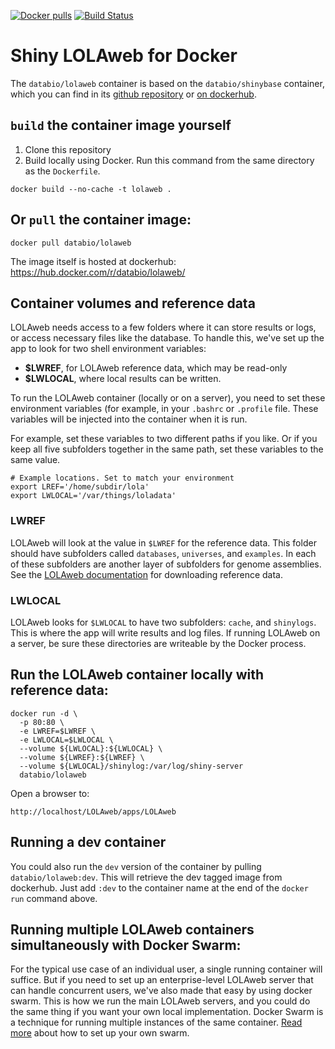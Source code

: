 [![Docker pulls](https://img.shields.io/docker/pulls/databio/lolaweb.svg)](https://hub.docker.com/r/databio/lolaweb/) [![Build Status](https://travis-ci.org/databio/LOLAweb.svg?branch=master)](https://travis-ci.org/databio/LOLAweb)

# Shiny LOLAweb for Docker

The `databio/lolaweb` container is based on the `databio/shinybase` container, which you can find in its [github repository](https://github.com/databio/shinyBase) or [on dockerhub](https://hub.docker.com/r/databio/shinybase/).

## `build` the container image yourself

1. Clone this repository
2. Build locally using Docker. Run this command from the same directory as the `Dockerfile`.

```docker build --no-cache -t lolaweb .```


## Or `pull` the container image:

```docker pull databio/lolaweb```

The image itself is hosted at dockerhub: https://hub.docker.com/r/databio/lolaweb/


## Container volumes and reference data

LOLAweb needs access to a few folders where it can store results or logs, or access necessary files like the database. To handle this, we've set up the app to look for two shell environment variables:

* **$LWREF**, for LOLAweb reference data, which may be read-only
* **$LWLOCAL**, where local results can be written.

To run the LOLAweb container (locally or on a server), you need to set these environment variables (for example, in your `.bashrc` or `.profile` file. These variables will be injected into the container when it is run.

For example, set these variables to two different paths if you like. Or if you keep all five subfolders together in the same path, set these variables to the same value.

```
# Example locations. Set to match your environment
export LREF='/home/subdir/lola'
export LWLOCAL='/var/things/loladata'
```


### LWREF

LOLAweb will look at the value in `$LWREF` for the reference data. This folder should have subfolders called `databases`, `universes`, and `examples`. In each of these subfolders are another layer of subfolders for genome assemblies. See the [LOLAweb documentation](https://github.com/databio/LOLAweb/tree/master/apps/LOLAweb) for downloading reference data.
 
### LWLOCAL

LOLAweb looks for `$LWLOCAL` to have two subfolders: `cache`, and `shinylogs`. This is where the app will write results and log files. If running LOLAweb on a server, be sure these directories are writeable by the Docker process.

## Run the LOLAweb container locally with reference data:

    docker run -d \
      -p 80:80 \
      -e LWREF=$LWREF \
      -e LWLOCAL=$LWLOCAL \
      --volume ${LWLOCAL}:${LWLOCAL} \
      --volume ${LWREF}:${LWREF} \
      --volume ${LWLOCAL}/shinylog:/var/log/shiny-server
      databio/lolaweb

Open a browser to:
```
http://localhost/LOLAweb/apps/LOLAweb
```

## Running a dev container

You could also run the `dev` version of the container by pulling `databio/lolaweb:dev`. This will retrieve the dev tagged image from dockerhub. Just add `:dev` to the container name at the end of the `docker run` command above.


## Running multiple LOLAweb containers simultaneously with Docker Swarm:

For the typical use case of an individual user, a single running container will suffice. But if you need to set up an enterprise-level LOLAweb server that can handle concurrent users, we've also made that easy by using docker swarm. This is how we run the main LOLAweb servers, and you could do the same thing if you want your own local implementation. Docker Swarm is a technique for running multiple instances of the same container. [Read more](swarm/README.md) about how to set up your own swarm.
